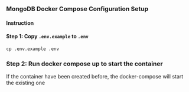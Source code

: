 ### MongoDB Docker Compose Configuration Setup


#### Instruction

#### Step 1: Copy `.env.example` to `.env`
```
cp .env.example .env
```

### Step 2: Run docker compose up to start the container

If the container have been created before, the docker-compose will start the existing one
```

```

